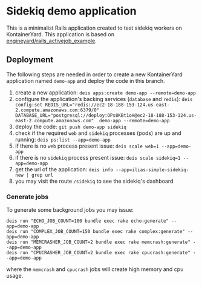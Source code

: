 # Sidekiq demo application

This is a minimalist Rails application created to test sidekiq workers on KontainerYard. This application is based on [engineyard/rails_activejob_example](https://github.com/engineyard/rails_activejob_example).

## Deployment

The following steps are needed in order to create a new KontainerYard application named `demo-app` and deploy the code in this branch.

1. create a new application: `deis apps:create demo-app --remote=demo-app`
2. configure the application's backing services (`database` and `redis`): `deis config:set REDIS_URL="redis://ec2-18-188-153-124.us-east-2.compute.amazonaws.com:6379/0" DATABASE_URL="postgresql://deploy:OPs8KBt1oH@ec2-18-188-153-124.us-east-2.compute.amazonaws.com"  demo-app --remote=demo-app`
3. deploy the code: `git push demo-app sidekiq`
4. check if the required `web` and `sidekiq` processes (pods) are up and running: `deis ps:list --app=demo-app`
5. if there is no `web` process present issue: `deis scale web=1 --app=demo-app`
6. if there is no `sidekiq` process present issue: `deis scale sidekiq=1 --app=demo-app`
7. get the url of the application: `deis info --app=ilias-simple-sidekiq-new | grep url`
8. you may visit the route `/sidekiq` to see the sidekiq's dashboard

### Generate jobs

To generate some background jobs you may issue:

```
deis run "ECHO_JOB_COUNT=100 bundle exec rake echo:generate" --app=demo-app
deis run "COMPLEX_JOB_COUNT=150 bundle exec rake complex:generate" --app=demo-app
deis run "MEMCRASHER_JOB_COUNT=2 bundle exec rake memcrash:generate" --app=demo-app
deis run "CPUCRASHER_JOB_COUNT=2 bundle exec rake cpucrash:generate" --app=demo-app
```

where the `memcrash` and `cpucrash` jobs will create high memory and cpu usage.



